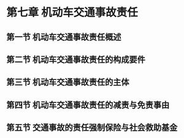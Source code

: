 # 第七章 机动车交通事故责任

## 第一节 机动车交通事故责任概述

## 第二节 机动车交通事故责任的构成要件

## 第三节 机动车交通事故责任的主体

## 第四节 机动车交通事故责任的减责与免责事由

## 第五节 交通事故的责任强制保险与社会救助基金
